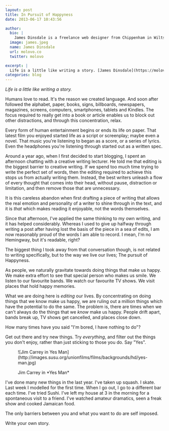 ```yaml
---
layout: post
title: In Pursuit of Happyness
date: 2013-06-17 10:43:56

author:
  bio: |
    James Dinsdale is a freelance web designer from Chippenham in Wiltshire. He makes websites and databases, drinks expensive coffee, shouts at reality TV, and wears odd socks.
  image: james.jpeg
  name: James Dinsdale
  url: molovo.co
  twitter: molovo

excerpt: |
  Life is a little like writing a story. [James Dinsdale](https://molovo.co) explains why.
categories: blog
---
```


*Life is a little like writing a story.*

Humans love to read. It's the reason we created language. And soon after followed the alphabet, paper, books, signs, billboards, newspapers, magazines, screens, computers, smartphones, tablets and Kindles. The focus required to really get into a book or article enables us to block out other distractions, and through this concentration, relax.

Every form of human entertainment begins or ends its life on paper. That latest film you enjoyed started life as a script or screenplay; maybe even a novel. That music you're listening to began as a score, or a series of lyrics. Even the headphones you're listening through started out as a written spec.

Around a year ago, when I first decided to start blogging, I spent an afternoon chatting with a creative writing lecturer. He told me that editing is the biggest barrier to creative writing. If we spend too much time trying to write the perfect set of words, then the editing required to achieve this stops us from actually writing them. Instead, the best writers unleash a flow of every thought that comes into their head, without pause, distraction or limitation, and then remove those that are unnecessary.

It is this careless abandon when first drafting a piece of writing that allows the real emotion and personality of a writer to shine through in the text, and it is *that* which makes reading it enjoyable, not the words themselves.

Since that afternoon, I've applied the same thinking to my own writing, and it has helped considerably. Whereas I used to give up halfway through writing a post after having lost the basis of the piece in a sea of edits, I am now reasonably proud of the words I am able to record. I mean, I'm no Hemingway, but it's readable, right?

The biggest thing I took away from that conversation though, is not related to writing specifically, but to the way we live our lives; The pursuit of Happyness.

As people, we naturally gravitate towards doing things that make us happy. We make extra effort to see that special person who makes us smile. We listen to our favourite bands. We watch our favourite TV shows. We visit places that hold happy memories.

What we are doing here is *editing* our lives. By concentrating on doing things that we know make us happy, we are ruling out a million things which have the potential to do the same. The problem is, there are times when we can't always do the things that we *know* make us happy. People drift apart, bands break up, TV shows get cancelled, and places close down.

How many times have you said "I'm bored, I have nothing to do"?

Get out there and try new things. Try *everything*, and filter out the things you don't enjoy, rather than just sticking to those you do. Say "Yes".

<figure>
  ![Jim Carrey in Yes Man](http://images.susu.org/unionfilms/films/backgrounds/hd/yes-man.jpg)
  <figcaption><p>Jim Carrey in *Yes Man*</p></figcaption>
</figure>

I've done many new things in the last year. I've taken up squash. I skate. Last week I modelled for the first time. When I go out, I go to a different bar each time. I've tried Sushi. I've left my house at 3 in the morning for a spontaneous visit to a friend. I've watched amateur dramatics, seen a freak show and cooked Jamaican food.

The only barriers between you and what you want to do are self imposed.

Write your own story.